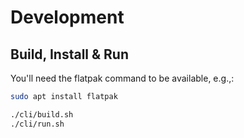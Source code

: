 # Development

## Build, Install & Run

You'll need the flatpak command to be available, e.g.,:
```sh
sudo apt install flatpak
```

```sh
./cli/build.sh
./cli/run.sh
```
